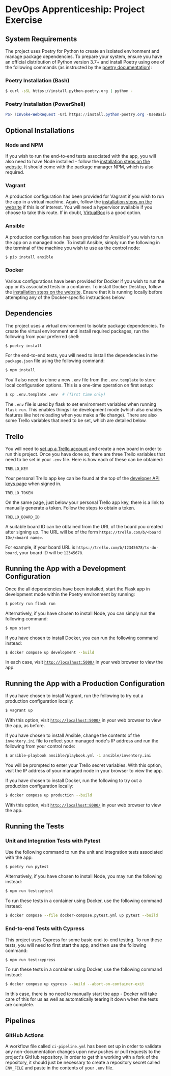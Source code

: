 # DevOps Apprenticeship: Project Exercise

## System Requirements

The project uses Poetry for Python to create an isolated environment and manage package dependencies.
To prepare your system, ensure you have an official distribution of Python version 3.7+ and install Poetry using one of the following commands (as instructed by the [poetry documentation](https://python-poetry.org/docs/#system-requirements)):

### Poetry Installation (Bash)

```bash
$ curl -sSL https://install.python-poetry.org | python -
```

### Poetry Installation (PowerShell)

```powershell
PS> (Invoke-WebRequest -Uri https://install.python-poetry.org -UseBasicParsing).Content | python -
```

## Optional Installations

### Node and NPM

If you wish to run the end-to-end tests associated with the app, you will also need to have Node installed - follow the [installation steps on the website](https://nodejs.org/).
It should come with the package manager NPM, which is also required.

### Vagrant

A production configuration has been provided for Vagrant if you wish to run the app in a virtual machine.
Again, follow the [installation steps on the website](https://www.vagrantup.com) if this is of interest.
You will need a hypervisor available if you choose to take this route. If in doubt, [VirtualBox](https://www.virtualbox.org) is a good option.

### Ansible

A production configuration has been provided for Ansible if you wish to run the app on a managed node.
To install Ansible, simply run the following in the terminal of the machine you wish to use as the control node:

```bash
$ pip install ansible
```

### Docker

Various configurations have been provided for Docker if you wish to run the app or its associated tests in a container.
To install Docker Desktop, follow the [installation steps on the website](https://www.docker.com/products/docker-desktop/).
Ensure that it is running locally before attempting any of the Docker-specific instructions below.

## Dependencies

The project uses a virtual environment to isolate package dependencies. To create the virtual environment and install required packages, run the following from your preferred shell:

```bash
$ poetry install
```

For the end-to-end tests, you will need to install the dependencies in the `package.json` file using the following command:

```bash
$ npm install
```

You'll also need to clone a new `.env` file from the `.env.template` to store local configuration options. This is a one-time operation on first setup:

```bash
$ cp .env.template .env  # (first time only)
```

The `.env` file is used by flask to set environment variables when running `flask run`. This enables things like development mode (which also enables features like hot reloading when you make a file change).
There are also some Trello variables that need to be set, which are detailed below.

## Trello

You will need to [set up a Trello account](https://trello.com/signup) and create a new board in order to run this project. Once you have done so, there are three Trello variables that need to be set in your `.env` file.
Here is how each of these can be obtained:

```dotenv
TRELLO_KEY
```

Your personal Trello app key can be found at the top of the [developer API keys page](https://trello.com/app-key) when signed in.

```dotenv
TRELLO_TOKEN
```

On the same page, just below your personal Trello app key, there is a link to manually generate a token. Follow the steps to obtain a token.

```dotenv
TRELLO_BOARD_ID
```

A suitable board ID can be obtained from the URL of the board you created after signing up.
The URL will be of the form `https://trello.com/b/<board ID>/<board name>`.

For example, if your board URL is `https://trello.com/b/12345678/to-do-board`, your board ID will be `12345678`.

## Running the App with a Development Configuration

Once the all dependencies have been installed, start the Flask app in development mode within the Poetry environment by running:

```bash
$ poetry run flask run
```

Alternatively, if you have chosen to install Node, you can simply run the following command:

```bash
$ npm start
```

If you have chosen to install Docker, you can run the following command instead:

```bash
$ docker compose up development --build
```

In each case, visit [`http://localhost:5000/`](http://localhost:5000/) in your web browser to view the app.

## Running the App with a Production Configuration

If you have chosen to install Vagrant, run the following to try out a production configuration locally:

```bash
$ vagrant up
```

With this option, visit [`http://localhost:5000/`](http://localhost:5000/) in your web browser to view the app, as before.

If you have chosen to install Ansible, change the contents of the `inventory.ini` file to reflect your managed node's IP address and run the following from your control node:

```bash
$ ansible-playbook ansible/playbook.yml -i ansible/inventory.ini
```

You will be prompted to enter your Trello secret variables.
With this option, visit the IP address of your managed node in your browser to view the app.

If you have chosen to install Docker, run the following to try out a production configuration locally:

```bash
$ docker compose up production --build
```

With this option, visit [`http://localhost:8080/`](http://localhost:8080/) in your web browser to view the app.

## Running the Tests

### Unit and Integration Tests with Pytest

Use the following command to run the unit and integration tests associated with the app:

```bash
$ poetry run pytest
```

Alternatively, if you have chosen to install Node, you may run the following instead:

```bash
$ npm run test:pytest
```

To run these tests in a container using Docker, use the following command instead:

```bash
$ docker compose --file docker-compose.pytest.yml up pytest --build
```

### End-to-end Tests with Cypress

This project uses Cypress for some basic end-to-end testing. To run these tests, you will need to first start the app, and then use the following command:

```bash
$ npm run test:cypress
```

To run these tests in a container using Docker, use the following command instead:

```bash
$ docker compose up cypress --build --abort-on-container-exit
```

In this case, there is no need to manually start the app - Docker will take care of this for us as well as automatically tearing it down when the tests are complete.

## Pipelines

### GitHub Actions

A workflow file called `ci-pipeline.yml` has been set up in order to validate any non-documentation changes upon new pushes or pull requests to the project's GitHub repository.
In order to get this working with a fork of the repository, it should just be necessary to create a repository secret called `ENV_FILE` and paste in the contents of your `.env` file.
